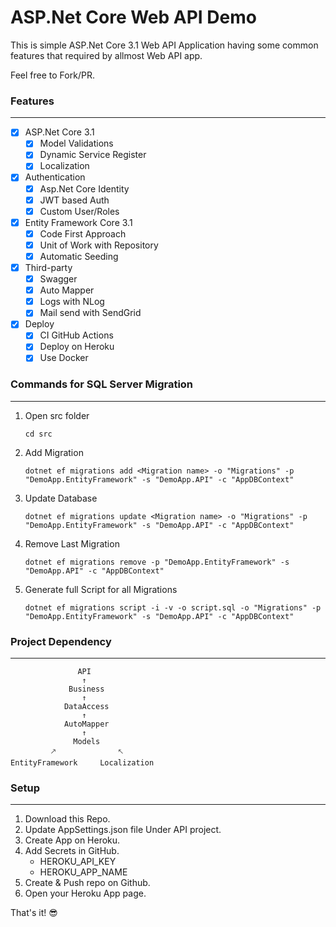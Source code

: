 ﻿# ASP.Net Core Web API Demo

This is simple ASP.Net Core 3.1 Web API Application having some common features that required by allmost Web API app.

Feel free to Fork/PR.

### Features

---

-   [x] ASP.Net Core 3.1
    -   [x] Model Validations
    -   [x] Dynamic Service Register
    -   [x] Localization
-   [x] Authentication
    -   [x] Asp.Net Core Identity
    -   [x] JWT based Auth
    -   [x] Custom User/Roles
-   [x] Entity Framework Core 3.1
    -   [x] Code First Approach
    -   [x] Unit of Work with Repository
    -   [x] Automatic Seeding
-   [x] Third-party
    -   [x] Swagger
    -   [x] Auto Mapper
    -   [x] Logs with NLog
    -   [x] Mail send with SendGrid
-   [x] Deploy
    -   [x] CI GitHub Actions
    -   [x] Deploy on Heroku
    -   [x] Use Docker

### Commands for SQL Server Migration

---

1. Open src folder
    ```
    cd src
    ```
2. Add Migration
    ```
    dotnet ef migrations add <Migration name> -o "Migrations" -p "DemoApp.EntityFramework" -s "DemoApp.API" -c "AppDBContext"
    ```
3. Update Database
    ```
    dotnet ef migrations update <Migration name> -o "Migrations" -p "DemoApp.EntityFramework" -s "DemoApp.API" -c "AppDBContext"
    ```
4. Remove Last Migration
    ```
    dotnet ef migrations remove -p "DemoApp.EntityFramework" -s "DemoApp.API" -c "AppDBContext"
    ```
5. Generate full Script for all Migrations
    ```
    dotnet ef migrations script -i -v -o script.sql -o "Migrations" -p "DemoApp.EntityFramework" -s "DemoApp.API" -c "AppDBContext"
    ```

### Project Dependency

---

                   API
                    ↑
                 Business
                    ↑
                DataAccess
                    ↑
                AutoMapper
                    ↑
                  Models
             🡕              🡔
    EntityFramework     Localization

### Setup

---

1. Download this Repo.
2. Update AppSettings.json file Under API project.
3. Create App on Heroku.
4. Add Secrets in GitHub.
    - HEROKU_API_KEY
    - HEROKU_APP_NAME
5. Create & Push repo on Github.
6. Open your Heroku App page.

That's it! 😎
